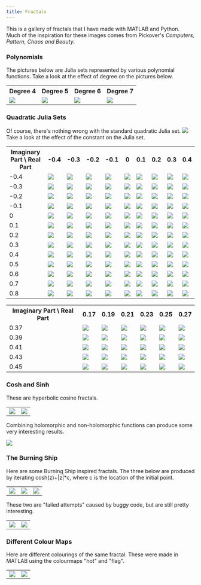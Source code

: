 ```yaml
---
title: Fractals
---
```


This is a gallery of fractals that I have made with MATLAB and Python. 
Much of the inspiration for these images comes from Pickover's <i>Computers, Pattern, Chaos and Beauty</i>.

<h3>Polynomials</h3>
The pictures below are Julia sets represented by various polynomial functions.
Take a look at the effect of degree on the pictures below.

<table>
<tr> 
	<th>Degree 4</th>
	<th>Degree 5</th>
	<th>Degree 6</th>
	<th>Degree 7</th>
</tr>
<tr> 
	<td><img src="\images\fractals\poly_four.png"></td>
	<td><img src="\images\fractals\poly_five.png"></td>
	<td><img src="\images\fractals\poly_six.png"></td>
	<td><img src="\images\fractals\poly_seven.png"></td>
</tr>
</table>

<h3>Quadratic Julia Sets</h3>
Of course, there's nothing wrong with the standard quadratic Julia set.

<img src="\images\fractals\z.^2+complex(-0.8,0.156).png">
	
<table>
Take a look at the effect of the constant on the Julia set.
<tr> 
	<th>Imaginary Part \ Real Part </th>
	<th>-0.4</th>
	<th>-0.3</th>
	<th>-0.2</th>
	<th>-0.1</th>
	<th>0</th>
	<th>0.1</th>
	<th>0.2</th>
	<th>0.3</th>
	<th>0.4</th>
</tr>
<tr> 
	<td>-0.4</td>
	<td><img src="\images\fractals\constant_table\z.^2+-0.4-0.4i.png"></td>
	<td><img src="\images\fractals\constant_table\z.^2+-0.4-0.3i.png"></td>
	<td><img src="\images\fractals\constant_table\z.^2+-0.4-0.2i.png"></td>
	<td><img src="\images\fractals\constant_table\z.^2+-0.4-0.1i.png"></td>
	<td><img src="\images\fractals\constant_table\z.^2+-0.4.png"></td>
	<td><img src="\images\fractals\constant_table\z.^2+-0.4+0.1i.png"></td>
	<td><img src="\images\fractals\constant_table\z.^2+-0.4+0.2i.png"></td>
	<td><img src="\images\fractals\constant_table\z.^2+-0.4+0.3i.png"></td>
	<td><img src="\images\fractals\constant_table\z.^2+-0.4+0.4i.png"></td>
</tr>
<tr> 
	<td>-0.3</td>
	<td><img src="\images\fractals\constant_table\z.^2+-0.3-0.4i.png"></td>
	<td><img src="\images\fractals\constant_table\z.^2+-0.3-0.3i.png"></td>
	<td><img src="\images\fractals\constant_table\z.^2+-0.3-0.2i.png"></td>
	<td><img src="\images\fractals\constant_table\z.^2+-0.3-0.1i.png"></td>
	<td><img src="\images\fractals\constant_table\z.^2+-0.3.png"></td>
	<td><img src="\images\fractals\constant_table\z.^2+-0.3+0.1i.png"></td>
	<td><img src="\images\fractals\constant_table\z.^2+-0.3+0.2i.png"></td>
	<td><img src="\images\fractals\constant_table\z.^2+-0.3+0.3i.png"></td>
	<td><img src="\images\fractals\constant_table\z.^2+-0.3+0.4i.png"></td>
</tr>
<tr> 
	<td>-0.2</td>
	<td><img src="\images\fractals\constant_table\z.^2+-0.2-0.4i.png"></td>
	<td><img src="\images\fractals\constant_table\z.^2+-0.2-0.3i.png"></td>
	<td><img src="\images\fractals\constant_table\z.^2+-0.2-0.2i.png"></td>
	<td><img src="\images\fractals\constant_table\z.^2+-0.2-0.1i.png"></td>
	<td><img src="\images\fractals\constant_table\z.^2+-0.2.png"></td>
	<td><img src="\images\fractals\constant_table\z.^2+-0.2+0.1i.png"></td>
	<td><img src="\images\fractals\constant_table\z.^2+-0.2+0.2i.png"></td>
	<td><img src="\images\fractals\constant_table\z.^2+-0.2+0.3i.png"></td>
	<td><img src="\images\fractals\constant_table\z.^2+-0.2+0.4i.png"></td>
</tr>
<tr> 
	<td>-0.1</td>
	<td><img src="\images\fractals\constant_table\z.^2+-0.1-0.4i.png"></td>
	<td><img src="\images\fractals\constant_table\z.^2+-0.1-0.3i.png"></td>
	<td><img src="\images\fractals\constant_table\z.^2+-0.1-0.2i.png"></td>
	<td><img src="\images\fractals\constant_table\z.^2+-0.1-0.1i.png"></td>
	<td><img src="\images\fractals\constant_table\z.^2+-0.1.png"></td>
	<td><img src="\images\fractals\constant_table\z.^2+-0.1+0.1i.png"></td>
	<td><img src="\images\fractals\constant_table\z.^2+-0.1+0.2i.png"></td>
	<td><img src="\images\fractals\constant_table\z.^2+-0.1+0.3i.png"></td>
	<td><img src="\images\fractals\constant_table\z.^2+-0.1+0.4i.png"></td>
</tr>
<tr>
	<td>0</td>
	<td><img src="\images\fractals\constant_table\z.^2+0-0.4i.png"></td>
	<td><img src="\images\fractals\constant_table\z.^2+0-0.3i.png"></td>
	<td><img src="\images\fractals\constant_table\z.^2+0-0.2i.png"></td>
	<td><img src="\images\fractals\constant_table\z.^2+0-0.1i.png"></td>
	<td><img src="\images\fractals\constant_table\z.^2+0.png"></td>
	<td><img src="\images\fractals\constant_table\z.^2+0+0.1i.png"></td>
	<td><img src="\images\fractals\constant_table\z.^2+0+0.2i.png"></td>
	<td><img src="\images\fractals\constant_table\z.^2+0+0.3i.png"></td>
	<td><img src="\images\fractals\constant_table\z.^2+0+0.4i.png"></td>
</tr>
<tr> 
	<td>0.1</td>
	<td><img src="\images\fractals\constant_table\z.^2+0.1-0.4i.png"></td>
	<td><img src="\images\fractals\constant_table\z.^2+0.1-0.3i.png"></td>
	<td><img src="\images\fractals\constant_table\z.^2+0.1-0.2i.png"></td>
	<td><img src="\images\fractals\constant_table\z.^2+0.1-0.1i.png"></td>
	<td><img src="\images\fractals\constant_table\z.^2+0.1.png"></td>
	<td><img src="\images\fractals\constant_table\z.^2+0.1+0.1i.png"></td>
	<td><img src="\images\fractals\constant_table\z.^2+0.1+0.2i.png"></td>
	<td><img src="\images\fractals\constant_table\z.^2+0.1+0.3i.png"></td>
	<td><img src="\images\fractals\constant_table\z.^2+0.1+0.4i.png"></td>
</tr>
<tr> 
	<td>0.2</td>
	<td><img src="\images\fractals\constant_table\z.^2+0.2-0.4i.png"></td>
	<td><img src="\images\fractals\constant_table\z.^2+0.2-0.3i.png"></td>
	<td><img src="\images\fractals\constant_table\z.^2+0.2-0.2i.png"></td>
	<td><img src="\images\fractals\constant_table\z.^2+0.2-0.1i.png"></td>
	<td><img src="\images\fractals\constant_table\z.^2+0.2.png"></td>
	<td><img src="\images\fractals\constant_table\z.^2+0.2+0.1i.png"></td>
	<td><img src="\images\fractals\constant_table\z.^2+0.2+0.2i.png"></td>
	<td><img src="\images\fractals\constant_table\z.^2+0.2+0.3i.png"></td>
	<td><img src="\images\fractals\constant_table\z.^2+0.2+0.4i.png"></td>
</tr>
<tr> 
	<td>0.3</td>
	<td><img src="\images\fractals\constant_table\z.^2+0.3-0.4i.png"></td>
	<td><img src="\images\fractals\constant_table\z.^2+0.3-0.3i.png"></td>
	<td><img src="\images\fractals\constant_table\z.^2+0.3-0.2i.png"></td>
	<td><img src="\images\fractals\constant_table\z.^2+0.3-0.1i.png"></td>
	<td><img src="\images\fractals\constant_table\z.^2+0.3.png"></td>
	<td><img src="\images\fractals\constant_table\z.^2+0.3+0.1i.png"></td>
	<td><img src="\images\fractals\constant_table\z.^2+0.3+0.2i.png"></td>
	<td><img src="\images\fractals\constant_table\z.^2+0.3+0.3i.png"></td>
	<td><img src="\images\fractals\constant_table\z.^2+0.3+0.4i.png"></td>
</tr>
<tr> 
	<td>0.4</td>
	<td><img src="\images\fractals\constant_table\z.^2+0.4-0.4i.png"></td>
	<td><img src="\images\fractals\constant_table\z.^2+0.4-0.3i.png"></td>
	<td><img src="\images\fractals\constant_table\z.^2+0.4-0.2i.png"></td>
	<td><img src="\images\fractals\constant_table\z.^2+0.4-0.1i.png"></td>
	<td><img src="\images\fractals\constant_table\z.^2+0.4.png"></td>
	<td><img src="\images\fractals\constant_table\z.^2+0.4+0.1i.png"></td>
	<td><img src="\images\fractals\constant_table\z.^2+0.4+0.2i.png"></td>
	<td><img src="\images\fractals\constant_table\z.^2+0.4+0.3i.png"></td>
	<td><img src="\images\fractals\constant_table\z.^2+0.4+0.4i.png"></td>
</tr>
<tr> 
	<td>0.5</td>
	<td><img src="\images\fractals\constant_table\z.^2+0.5-0.4i.png"></td>
	<td><img src="\images\fractals\constant_table\z.^2+0.5-0.3i.png"></td>
	<td><img src="\images\fractals\constant_table\z.^2+0.5-0.2i.png"></td>
	<td><img src="\images\fractals\constant_table\z.^2+0.5-0.1i.png"></td>
	<td><img src="\images\fractals\constant_table\z.^2+0.5.png"></td>
	<td><img src="\images\fractals\constant_table\z.^2+0.5+0.1i.png"></td>
	<td><img src="\images\fractals\constant_table\z.^2+0.5+0.2i.png"></td>
	<td><img src="\images\fractals\constant_table\z.^2+0.5+0.3i.png"></td>
	<td><img src="\images\fractals\constant_table\z.^2+0.5+0.4i.png"></td>
</tr>
<tr> 
	<td>0.6</td>
	<td><img src="\images\fractals\constant_table\z.^2+0.6-0.4i.png"></td>
	<td><img src="\images\fractals\constant_table\z.^2+0.6-0.3i.png"></td>
	<td><img src="\images\fractals\constant_table\z.^2+0.6-0.2i.png"></td>
	<td><img src="\images\fractals\constant_table\z.^2+0.6-0.1i.png"></td>
	<td><img src="\images\fractals\constant_table\z.^2+0.6.png"></td>
	<td><img src="\images\fractals\constant_table\z.^2+0.6+0.1i.png"></td>
	<td><img src="\images\fractals\constant_table\z.^2+0.6+0.2i.png"></td>
	<td><img src="\images\fractals\constant_table\z.^2+0.6+0.3i.png"></td>
	<td><img src="\images\fractals\constant_table\z.^2+0.6+0.4i.png"></td>
</tr>
<tr> 
	<td>0.7</td>
	<td><img src="\images\fractals\constant_table\z.^2+0.7-0.4i.png"></td>
	<td><img src="\images\fractals\constant_table\z.^2+0.7-0.3i.png"></td>
	<td><img src="\images\fractals\constant_table\z.^2+0.7-0.2i.png"></td>
	<td><img src="\images\fractals\constant_table\z.^2+0.7-0.1i.png"></td>
	<td><img src="\images\fractals\constant_table\z.^2+0.7.png"></td>
	<td><img src="\images\fractals\constant_table\z.^2+0.7+0.1i.png"></td>
	<td><img src="\images\fractals\constant_table\z.^2+0.7+0.2i.png"></td>
	<td><img src="\images\fractals\constant_table\z.^2+0.7+0.3i.png"></td>
	<td><img src="\images\fractals\constant_table\z.^2+0.7+0.4i.png"></td>
</tr>
<tr> 
	<td>0.8</td>
	<td><img src="\images\fractals\constant_table\z.^2+0.8-0.4i.png"></td>
	<td><img src="\images\fractals\constant_table\z.^2+0.8-0.3i.png"></td>
	<td><img src="\images\fractals\constant_table\z.^2+0.8-0.2i.png"></td>
	<td><img src="\images\fractals\constant_table\z.^2+0.8-0.1i.png"></td>
	<td><img src="\images\fractals\constant_table\z.^2+0.8.png"></td>
	<td><img src="\images\fractals\constant_table\z.^2+0.8+0.1i.png"></td>
	<td><img src="\images\fractals\constant_table\z.^2+0.8+0.2i.png"></td>
	<td><img src="\images\fractals\constant_table\z.^2+0.8+0.3i.png"></td>
	<td><img src="\images\fractals\constant_table\z.^2+0.8+0.4i.png"></td>
</tr>
</table>

<table>
<tr> 
	<th>Imaginary Part \ Real Part </th>
	<th>0.17</th>
	<th>0.19</th>
	<th>0.21</th>
	<th>0.23</th>
	<th>0.25</th>
	<th>0.27</th>
</tr>
<tr> 
	<td>0.37</td>
	<td><img src="\images\fractals\constant_table_zoom\z.^2+0.37+0.17i.png"></td>
	<td><img src="\images\fractals\constant_table_zoom\z.^2+0.37+0.19i.png"></td>
	<td><img src="\images\fractals\constant_table_zoom\z.^2+0.37+0.21i.png"></td>
	<td><img src="\images\fractals\constant_table_zoom\z.^2+0.37+0.23i.png"></td>
	<td><img src="\images\fractals\constant_table_zoom\z.^2+0.37+0.25i.png"></td>
	<td><img src="\images\fractals\constant_table_zoom\z.^2+0.37+0.27i.png"></td>
</tr>
<tr> 
	<td>0.39</td>
	<td><img src="\images\fractals\constant_table_zoom\z.^2+0.39+0.17i.png"></td>
	<td><img src="\images\fractals\constant_table_zoom\z.^2+0.39+0.19i.png"></td>
	<td><img src="\images\fractals\constant_table_zoom\z.^2+0.39+0.21i.png"></td>
	<td><img src="\images\fractals\constant_table_zoom\z.^2+0.39+0.23i.png"></td>
	<td><img src="\images\fractals\constant_table_zoom\z.^2+0.39+0.25i.png"></td>
	<td><img src="\images\fractals\constant_table_zoom\z.^2+0.39+0.27i.png"></td>
</tr>
<tr> 
	<td>0.41</td>
	<td><img src="\images\fractals\constant_table_zoom\z.^2+0.41+0.17i.png"></td>
	<td><img src="\images\fractals\constant_table_zoom\z.^2+0.41+0.19i.png"></td>
	<td><img src="\images\fractals\constant_table_zoom\z.^2+0.41+0.21i.png"></td>
	<td><img src="\images\fractals\constant_table_zoom\z.^2+0.41+0.23i.png"></td>
	<td><img src="\images\fractals\constant_table_zoom\z.^2+0.41+0.25i.png"></td>
	<td><img src="\images\fractals\constant_table_zoom\z.^2+0.41+0.27i.png"></td>
</tr>
<tr> 
	<td>0.43</td>
	<td><img src="\images\fractals\constant_table_zoom\z.^2+0.43+0.17i.png"></td>
	<td><img src="\images\fractals\constant_table_zoom\z.^2+0.43+0.19i.png"></td>
	<td><img src="\images\fractals\constant_table_zoom\z.^2+0.43+0.21i.png"></td>
	<td><img src="\images\fractals\constant_table_zoom\z.^2+0.43+0.23i.png"></td>
	<td><img src="\images\fractals\constant_table_zoom\z.^2+0.43+0.25i.png"></td>
	<td><img src="\images\fractals\constant_table_zoom\z.^2+0.43+0.27i.png"></td>
</tr>
<tr>
	<td>0.45</td>
	<td><img src="\images\fractals\constant_table_zoom\z.^2+0.45+0.17i.png"></td>
	<td><img src="\images\fractals\constant_table_zoom\z.^2+0.45+0.19i.png"></td>
	<td><img src="\images\fractals\constant_table_zoom\z.^2+0.45+0.21i.png"></td>
	<td><img src="\images\fractals\constant_table_zoom\z.^2+0.45+0.23i.png"></td>
	<td><img src="\images\fractals\constant_table_zoom\z.^2+0.45+0.25i.png"></td>
	<td><img src="\images\fractals\constant_table_zoom\z.^2+0.45+0.27i.png"></td>
</tr>
</table>

<h3>Cosh and Sinh</h3>
These are hyperbolic cosine fractals.

<table>
<tr> 
	<td><img src="\images\fractals\(cmath.cosh(z))+complex(0,-0.9).png"></td>
	<td><img src="\images\fractals\(cmath.cosh(z))+complex(0.4,0.6).png"></td>
</tr>
</table>
	
Combining holomorphic and non-holomorphic functions can produce some very interesting results.

<img src="\images\fractals\cosh(z)+complex(0.1,0.9).abs(z).png">

<h3>The Burning Ship</h3>
Here are some Burning Ship inspired fractals. 
The three below are produced by iterating cosh(z)+|z|*c, where c is the location of the initial point.

<table>
<tr> 
	<td><img src="\images\fractals\cosh(z)+abs(z).z0.png"></td>
	<td><img src="\images\fractals\cosh(z)+abs(z).z0_zoom.png"></td>
	<td><img src="\images\fractals\cosh(z)+abs(z).z0_zoom2.png"></td>
</tr>
</table>
	
These two are "failed attempts" caused by buggy code, but are still pretty interesting.
<table>
<tr> 
	<td><img src="\images\fractals\alt_burning_ship.png"></td>
	<td><img src="\images\fractals\alt_burning_ship_zoom.png"></td>
</tr>
</table>

<h3>Different Colour Maps</h3>
Here are different colourings of the same fractal. 
These were made in MATLAB using the colourmaps "hot" and "flag".
<table>
<tr> 
	<td><img src="\images\fractals\cosh(z)+complex(0.1,-0.6).png"></td>
	<td><img src="\images\fractals\flag.png"></td>
</tr>
</table>
